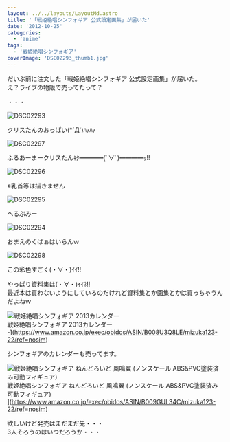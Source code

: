 ```yaml
---
layout: ../../layouts/LayoutMd.astro
title: '「戦姫絶唱シンフォギア 公式設定画集」が届いた'
date: '2012-10-25'
categories:
  - 'anime'
tags:
  - '戦姫絶唱シンフォギア'
coverImage: 'DSC02293_thumb1.jpg'
---
```


だいぶ前に注文した「戦姫絶唱シンフォギア 公式設定画集」が届いた。  
え？ライブの物販で売ってたって？

・・・

![DSC02293](/archive/images/DSC02293_thumb.jpg 'DSC02293')

クリスたんのおっぱい(\*´Д\`)ﾊｧﾊｧ

![DSC02297](/archive/images/DSC02297_thumb.jpg 'DSC02297')

ふるあーまークリスたんｷﾀ━━━━(ﾟ∀ﾟ)━━━━ｯ!!

![DSC02296](/archive/images/DSC02296_thumb.jpg 'DSC02296')

※乳首等は描きません

![DSC02295](/archive/images/DSC02295_thumb.jpg 'DSC02295')

へるぷみー

![DSC02294](/archive/images/DSC02294_thumb.jpg 'DSC02294')

おまえのくぱぁはいらんｗ

![DSC02298](/archive/images/DSC02298_thumb.jpg 'DSC02298')

この彩色すごく(・∀・)ｲｲ!!

やっぱり資料集は(・∀・)ｲｲﾈ!!  
最近本は買わないようにしているのだけれど資料集とか画集とかは買っちゃうんだよねｗ

![戦姫絶唱シンフォギア 2013カレンダー](/archive/images/51VWcqNyXDL._SL160_.jpg)  
戦姫絶唱シンフォギア 2013カレンダー  
\-](https://www.amazon.co.jp/exec/obidos/ASIN/B008U3Q8LE/mizuka123-22/ref=nosim)

シンフォギアのカレンダーも売ってます。

![戦姫絶唱シンフォギア ねんどろいど 風鳴翼 (ノンスケール ABS&PVC塗装済み可動フィギュア)](/archive/images/51aA4Pc7DEL._SL160_.jpg)  
戦姫絶唱シンフォギア ねんどろいど 風鳴翼 (ノンスケール ABS&PVC塗装済み可動フィギュア)  
](https://www.amazon.co.jp/exec/obidos/ASIN/B009GUL34C/mizuka123-22/ref=nosim)

欲しいけど発売はまだまだ先・・・  
3人そろうのはいつだろうか・・・
